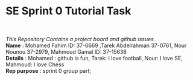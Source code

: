 <h1>SE Sprint 0 Tutorial Task</h1> <br/>

*This Repository Contains a project board and github issues.*
<br/>
**Name** : Mohamed  Fahim ID: 37-6669 ,Tarek Abdelrahman 37-0761, Nour Nounou 37-2979, Mahmoud Gamal ID: 37-15638
<br/>
**Details** : Mohamed : github is fun, Tarek: I love football, Nour: I love SE, Mahmoud: I love Chess
<br/>
**Rep purpose** : sprint 0 group part;
